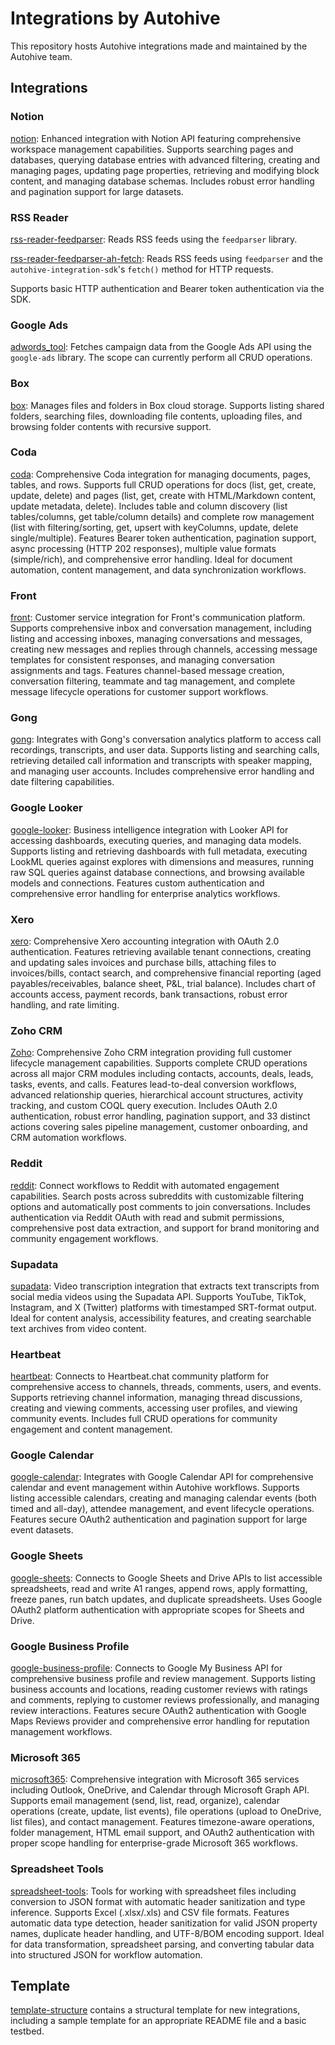 # Integrations by Autohive
This repository hosts Autohive integrations made and maintained by the Autohive team.

## Integrations

### Notion

[notion](notion): Enhanced integration with Notion API featuring comprehensive workspace management capabilities. Supports searching pages and databases, querying database entries with advanced filtering, creating and managing pages, updating page properties, retrieving and modifying block content, and managing database schemas. Includes robust error handling and pagination support for large datasets.

### RSS Reader 

[rss-reader-feedparser](rss-reader-feedparser): Reads RSS feeds using the `feedparser` library.

[rss-reader-feedparser-ah-fetch](rss-reader-feedparser-ah-fetch): Reads RSS feeds using `feedparser` and the `autohive-integration-sdk`'s `fetch()` method for HTTP requests. 

Supports basic HTTP authentication and Bearer token authentication via the SDK.

### Google Ads

[adwords_tool](adwords_tool): Fetches campaign data from the Google Ads API using the `google-ads` library. The scope can currently perform all CRUD operations. 

### Box

[box](box): Manages files and folders in Box cloud storage. Supports listing shared folders, searching files, downloading file contents, uploading files, and browsing folder contents with recursive support.

### Coda

[coda](coda): Comprehensive Coda integration for managing documents, pages, tables, and rows. Supports full CRUD operations for docs (list, get, create, update, delete) and pages (list, get, create with HTML/Markdown content, update metadata, delete). Includes table and column discovery (list tables/columns, get table/column details) and complete row management (list with filtering/sorting, get, upsert with keyColumns, update, delete single/multiple). Features Bearer token authentication, pagination support, async processing (HTTP 202 responses), multiple value formats (simple/rich), and comprehensive error handling. Ideal for document automation, content management, and data synchronization workflows.

### Front

[front](front): Customer service integration for Front's communication platform. Supports comprehensive inbox and conversation management, including listing and accessing inboxes, managing conversations and messages, creating new messages and replies through channels, accessing message templates for consistent responses, and managing conversation assignments and tags. Features channel-based message creation, conversation filtering, teammate and tag management, and complete message lifecycle operations for customer support workflows.

### Gong

[gong](gong): Integrates with Gong's conversation analytics platform to access call recordings, transcripts, and user data. Supports listing and searching calls, retrieving detailed call information and transcripts with speaker mapping, and managing user accounts. Includes comprehensive error handling and date filtering capabilities.

### Google Looker

[google-looker](google-looker): Business intelligence integration with Looker API for accessing dashboards, executing queries, and managing data models. Supports listing and retrieving dashboards with full metadata, executing LookML queries against explores with dimensions and measures, running raw SQL queries against database connections, and browsing available models and connections. Features custom authentication and comprehensive error handling for enterprise analytics workflows.

### Xero

[xero](xero): Comprehensive Xero accounting integration with OAuth 2.0 authentication. Features retrieving available tenant connections, creating and updating sales invoices and purchase bills, attaching files to invoices/bills, contact search, and comprehensive financial reporting (aged payables/receivables, balance sheet, P&L, trial balance). Includes chart of accounts access, payment records, bank transactions, robust error handling, and rate limiting.

### Zoho CRM

[Zoho](Zoho): Comprehensive Zoho CRM integration providing full customer lifecycle management capabilities. Supports complete CRUD operations across all major CRM modules including contacts, accounts, deals, leads, tasks, events, and calls. Features lead-to-deal conversion workflows, advanced relationship queries, hierarchical account structures, activity tracking, and custom COQL query execution. Includes OAuth 2.0 authentication, robust error handling, pagination support, and 33 distinct actions covering sales pipeline management, customer onboarding, and CRM automation workflows.

### Reddit

[reddit](reddit): Connect workflows to Reddit with automated engagement capabilities. Search posts across subreddits with customizable filtering options and automatically post comments to join conversations. Includes authentication via Reddit OAuth with read and submit permissions, comprehensive post data extraction, and support for brand monitoring and community engagement workflows.

### Supadata

[supadata](supadata): Video transcription integration that extracts text transcripts from social media videos using the Supadata API. Supports YouTube, TikTok, Instagram, and X (Twitter) platforms with timestamped SRT-format output. Ideal for content analysis, accessibility features, and creating searchable text archives from video content.

### Heartbeat

[heartbeat](heartbeat): Connects to Heartbeat.chat community platform for comprehensive access to channels, threads, comments, users, and events. Supports retrieving channel information, managing thread discussions, creating and viewing comments, accessing user profiles, and viewing community events. Includes full CRUD operations for community engagement and content management.

### Google Calendar

[google-calendar](google-calendar): Integrates with Google Calendar API for comprehensive calendar and event management within Autohive workflows. Supports listing accessible calendars, creating and managing calendar events (both timed and all-day), attendee management, and event lifecycle operations. Features secure OAuth2 authentication and pagination support for large event datasets.

### Google Sheets

[google-sheets](google-sheets): Connects to Google Sheets and Drive APIs to list accessible spreadsheets, read and write A1 ranges, append rows, apply formatting, freeze panes, run batch updates, and duplicate spreadsheets. Uses Google OAuth2 platform authentication with appropriate scopes for Sheets and Drive.

### Google Business Profile

[google-business-profile](google-business-profile): Connects to Google My Business API for comprehensive business profile and review management. Supports listing business accounts and locations, reading customer reviews with ratings and comments, replying to customer reviews professionally, and managing review interactions. Features secure OAuth2 authentication with Google Maps Reviews provider and comprehensive error handling for reputation management workflows.

### Microsoft 365

[microsoft365](microsoft365): Comprehensive integration with Microsoft 365 services including Outlook, OneDrive, and Calendar through Microsoft Graph API. Supports email management (send, list, read, organize), calendar operations (create, update, list events), file operations (upload to OneDrive, list files), and contact management. Features timezone-aware operations, folder management, HTML email support, and OAuth2 authentication with proper scope handling for enterprise-grade Microsoft 365 workflows.

### Spreadsheet Tools

[spreadsheet-tools](spreadsheet-tools): Tools for working with spreadsheet files including conversion to JSON format with automatic header sanitization and type inference. Supports Excel (.xlsx/.xls) and CSV file formats. Features automatic data type detection, header sanitization for valid JSON property names, duplicate header handling, and UTF-8/BOM encoding support. Ideal for data transformation, spreadsheet parsing, and converting tabular data into structured JSON for workflow automation.

## Template

[template-structure](template-structure) contains a structural template for new integrations, including a sample template for an appropriate README file and a basic testbed.